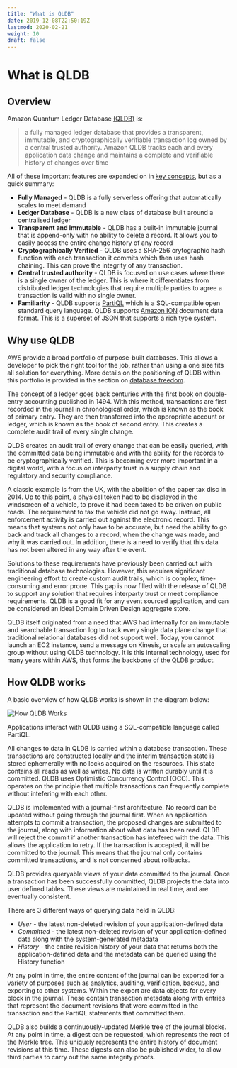 ```yaml
---
title: "What is QLDB"
date: 2019-12-08T22:50:19Z
lastmod: 2020-02-21
weight: 10
draft: false
---
```


# What is QLDB

## Overview

Amazon Quantum Ledger Database [(QLDB)](https://aws.amazon.com/qldb/) is:

> a fully managed ledger database that provides a transparent, immutable, and cryptographically
> verifiable transaction log owned by a central trusted authority. Amazon QLDB tracks each and
> every application data change and maintains a complete and verifiable history of changes
> over time

All of these important features are expanded on in [key concepts](../key-concepts/), but as a quick summary:

* **Fully Managed** - QLDB is a fully serverless offering that automatically scales to meet demand
* **Ledger Database** - QLDB is a new class of database built around a centralised ledger
* **Transparent and Immutable** - QLDB has a built-in immutable journal that is append-only with no ability to delete a record. It allows you to easily access the entire change history of any record
* **Cryptographically Verified** - QLDB uses a SHA-256 crytographic hash function with each transaction it commits which then uses hash chaining. This can prove the integrity of any transaction.
* **Central trusted authority** - QLDB is focused on use cases where there is a single owner of the ledger. This is where it differentiates from distributed ledger technologies that require multiple parties to agree a transaction is valid with no single owner.
* **Familiarity** - QLDB supports [PartiQL](https://partiql.org/) which is a SQL-compatible open standard query language. QLDB supports [Amazon ION](http://amzn.github.io/ion-docs/) document data format. This is a superset of JSON that supports a rich type system.


## Why use QLDB

AWS provide a broad portfolio of purpose-built databases. This allows a developer to pick the right tool for the job, rather than using a one size fits all solution for everything. More details on the positioning of QLDB within this portfolio is provided in the section on [database freedom](../database-freedom/).

The concept of a ledger goes back centuries with the first book on double-entry accounting published in 1494. With this method, transactions are first recorded in the journal in chronological order, which is known as the book of primary entry. They are then transferred into the appropriate account or ledger, which is known as the book of second entry. This creates a complete audit trail of every single change.

QLDB creates an audit trail of every change that can be easily queried, with the committed data being immutable and with the ability for the records to be cryptographically verified. This is becoming ever more important in a digital world, with a focus on interparty trust in a supply chain and regulatory and security compliance.

A classic example is from the UK, with the abolition of the paper tax disc in 2014. Up to this point, a physical token had to be displayed in the windscreen of a vehicle, to prove it had been taxed to be driven on public roads. The requirement to tax the vehicle did not go away. Instead, all enforcement activity is carried out against the electronic record. This means that systems not only have to be accurate, but need the ability to go back and track all changes to a record, when the change was made, and why it was carried out. In addition, there is a need to verify that this data has not been altered in any way after the event.

Solutions to these requirements have previously been carried out with traditional database technologies. However, this requires significant engineering effort to create custom audit trails, which is complex, time-consuming and error prone. This gap is now filled with the release of QLDB to support any solution that requires interparty trust or meet compliance requirements. QLDB is a good fit for any event sourced application, and can be considered an ideal Domain Driven Design aggregate store.

QLDB itself originated from a need that AWS had internally for an immutable and searchable transaction log to track every single data plane change that traditional relational databases did not support well. Today, you cannot launch an EC2 instance, send a message on Kinesis, or scale an autoscaling group without using QLDB technology. It is this internal technology, used for many years within AWS, that forms the backbone of the QLDB product.


## How QLDB works

A basic overview of how QLDB works is shown in the diagram below:

![How QLDB Works](/images/How-QLDB-Works.png)


Applications interact with QLDB using a SQL-compatible language called PartiQL.

All changes to data in QLDB is carried within a database transaction. These transactions are constructed locally and the interim transaction state is stored ephemerally with no locks acquired on the resources. This state contains all reads as well as writes. No data is written durably until it is committed. QLDB uses Optimistic Concurrency Control (OCC). This operates on the principle that multiple transactions can frequently complete without intefering with each other.

QLDB is implemented with a journal-first architecture. No record can be updated without going through the journal first. When an application attempts to commit a transaction, the proposed changes are submitted to the journal, along with information about what data has been read. QLDB will reject the commit if another transaction has intefered with the data. This allows the application to retry. If the transaction is accepted, it will be committed to the journal. This means that the journal only contains committed transactions, and is not concerned about rollbacks.

QLDB provides queryable views of your data committed to the journal. Once a transaction has been successfully committed, QLDB projects the data into user defined tables. These views are maintained in real time, and are eventually consistent.

There are 3 different ways of querying data held in QLDB:

* *User* - the latest non-deleted revision of your application-defined data
* *Committed* - the latest non-deleted revision of your application-defined data along with the system-generated metadata
* *History* - the entire revision history of your data that returns both the application-defined data and the metadata can be queried using the History function

At any point in time, the entire content of the journal can be exported for a variety of purposes such as analytics, auditing, verification, backup, and exporting to other systems. Within the export are data objects for every block in the journal. These contain transaction metadata along with entries that represent the document revisions that were committed in the transaction and the PartiQL statements that committed them.

QLDB also builds a continuously-updated Merkle tree of the journal blocks. At any point in time, a digest can be requested, which represents the root of the Merkle tree. This uniquely represents the entire history of document revisions at this time. These digests can also be published wider, to allow third parties to carry out the same integrity proofs.